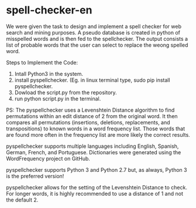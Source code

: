 # spell-checker-en
We were given the task to design and implement a spell checker for web search and mining purposes. A pseudo database is created in python of misspelled words and is then fed to the spellchecker. The output consists a list of probable words that the user can select to replace the weong spelled word.

Steps to Implement the Code:
1. Intall Python3 in the system.
2. install pyspellchecker. (Eg. in linux terminal type, sudo pip install pyspellchecker.
3. Dowload the script.py from the repository.
4. run python script.py in the terminal.

PS: The pyspellchecker uses a Levenshtein Distance algorithm to find permutations within an edit distance of 2 from the original word. It then compares all permutations (insertions, deletions, replacements, and transpositions) to known words in a word frequency list. Those words that are found more often in the frequency list are more likely the correct results.

pyspellchecker supports multiple languages including English, Spanish, German, French, and Portuguese. Dictionaries were generated using the WordFrequency project on GitHub.

pyspellchecker supports Python 3 and Python 2.7 but, as always, Python 3 is the preferred version!

pyspellchecker allows for the setting of the Levenshtein Distance to check. For longer words, it is highly recommended to use a distance of 1 and not the default 2.
